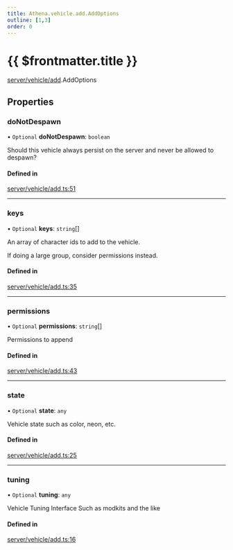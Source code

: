 ```yaml
---
title: Athena.vehicle.add.AddOptions
outline: [1,3]
order: 0
---
```


# {{ $frontmatter.title }}


[server/vehicle/add](../modules/server_vehicle_add.md).AddOptions

## Properties

### doNotDespawn

• `Optional` **doNotDespawn**: `boolean`

Should this vehicle always persist on the server and never be allowed to despawn?

#### Defined in

[server/vehicle/add.ts:51](https://github.com/Stuyk/altv-athena/blob/e54c59d/src/core/server/vehicle/add.ts#L51)

___

### keys

• `Optional` **keys**: `string`[]

An array of character ids to add to the vehicle.

If doing a large group, consider permissions instead.

#### Defined in

[server/vehicle/add.ts:35](https://github.com/Stuyk/altv-athena/blob/e54c59d/src/core/server/vehicle/add.ts#L35)

___

### permissions

• `Optional` **permissions**: `string`[]

Permissions to append

#### Defined in

[server/vehicle/add.ts:43](https://github.com/Stuyk/altv-athena/blob/e54c59d/src/core/server/vehicle/add.ts#L43)

___

### state

• `Optional` **state**: `any`

Vehicle state
such as color, neon, etc.

#### Defined in

[server/vehicle/add.ts:25](https://github.com/Stuyk/altv-athena/blob/e54c59d/src/core/server/vehicle/add.ts#L25)

___

### tuning

• `Optional` **tuning**: `any`

Vehicle Tuning Interface
Such as modkits and the like

#### Defined in

[server/vehicle/add.ts:16](https://github.com/Stuyk/altv-athena/blob/e54c59d/src/core/server/vehicle/add.ts#L16)
